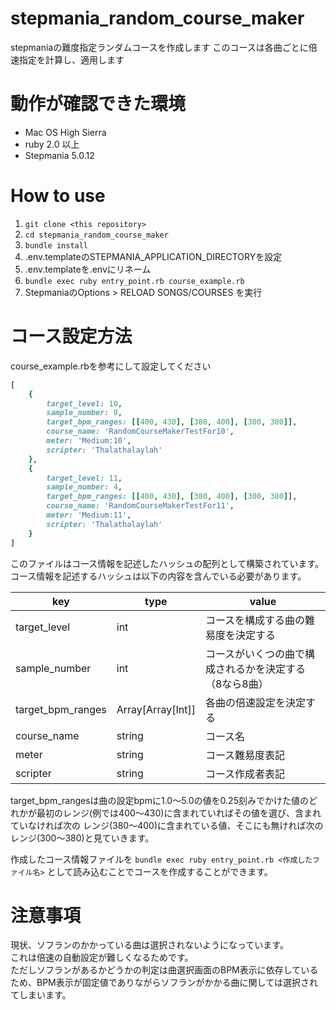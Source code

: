 # stepmania_random_course_maker
stepmaniaの難度指定ランダムコースを作成します
このコースは各曲ごとに倍速指定を計算し、適用します

# 動作が確認できた環境

- Mac OS High Sierra
- ruby 2.0 以上
- Stepmania 5.0.12

# How to use
1. `git clone <this repository>`
1. `cd stepmania_random_course_maker`
1. `bundle install`
1. .env.templateのSTEPMANIA_APPLICATION_DIRECTORYを設定
1. .env.templateを.envにリネーム
1. `bundle exec ruby entry_point.rb course_example.rb`
1. StepmaniaのOptions > RELOAD SONGS/COURSES を実行

# コース設定方法
course_example.rbを参考にして設定してください
```course_example.rb
[
    {
        target_level: 10,
        sample_number: 8,
        target_bpm_ranges: [[400, 430], [380, 400], [300, 380]],
        course_name: 'RandomCourseMakerTestFor10',
        meter: 'Medium:10',
        scripter: 'Thalathalaylah'
    },
    {
        target_level: 11,
        sample_number: 4,
        target_bpm_ranges: [[400, 430], [380, 400], [300, 380]],
        course_name: 'RandomCourseMakerTestFor11',
        meter: 'Medium:11',
        scripter: 'Thalathalaylah'
    }
]

```
このファイルはコース情報を記述したハッシュの配列として構築されています。  
コース情報を記述するハッシュは以下の内容を含んでいる必要があります。

|key|type|value|
----|----|---- 
|target_level|int|コースを構成する曲の難易度を決定する|
|sample_number|int|コースがいくつの曲で構成されるかを決定する（8なら8曲）|
|target_bpm_ranges|Array[Array[Int]]|各曲の倍速設定を決定する|
|course_name|string|コース名|
|meter|string|コース難易度表記|
|scripter|string|コース作成者表記|

target_bpm_rangesは曲の設定bpmに1.0〜5.0の値を0.25刻みでかけた値のどれかが最初のレンジ(例では400〜430)に含まれていればその値を選び、含まれていなければ次の
レンジ(380〜400)に含まれている値、そこにも無ければ次のレンジ(300〜380)と見ていきます。

作成したコース情報ファイルを `bundle exec ruby entry_point.rb <作成したファイル名>` として読み込むことでコースを作成することができます。


# 注意事項
現状、ソフランのかかっている曲は選択されないようになっています。  
これは倍速の自動設定が難しくなるためです。  
ただしソフランがあるかどうかの判定は曲選択画面のBPM表示に依存しているため、BPM表示が固定値でありながらソフランがかかる曲に関しては選択されてしまいます。
